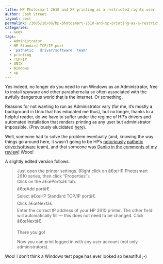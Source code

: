 ```yaml
---
title: HP Photosmart 2610 and XP printing as a restricted rights user
author: Josh Street
layout: post
permalink: /2005/10/08/hp-photosmart-2610-and-xp-printing-as-a-restricted-rights-user/
categories:
  - Geek
tags:
  - Administrator
  - HP Standard TCP/IP port
  - 'pathetic   driver/software  team'
  - printing
  - TCP/IP
  - UNIX
  - Windows
  - xp
---
```

Yes indeed, no longer do you need to run Windows as an Administrator, free to install spyware and other paraphernalia so often associated with the awfully dangerous world that is the Internet. Or something.

Reasons for not wanting to run as Administrator vary (for me, it&#8217;s mostly a background in Unix that has educated me thus), but no longer, thanks to a helpful reader, do we have to suffer under the regime of HP&#8217;s drivers and automated installation that renders printing as any user but administrator impossible. (Previously elucidated [here][1]).

Well, someone had to solve the problem eventually (and, knowing the way things go around here, it wasn&#8217;t going to be HP&#8217;s [notoriously][2] [pathetic][3] [driver/software][4] team), and that someone was [Danlio in the comments of my review][5]! Wooo!

A slightly edited version follows:

<blockquote cite="/blog/2005/08/26/hp-photosmart-2610-review#comment-6154">
  <p>
    Just open the printer settings. (Right click on â€œHP Photosmart 2610 series, then click &#8220;Properties&#8221;).<br /> Click on the â€œPortsâ€ tab.<br /> â€œAdd portâ€<br /> Select â€œHP Standard TCP/IP portâ€.<br /> Click â€œNextâ€.<br /> Enter the correct IP address of your HP 2610 printer. The other field will automatically fill &#8212; this does not need to be changed. Click â€œNextâ€.
  </p>
  
  <p>
    There you go!
  </p>
  
  <p>
    Now you can print logged in with any user account (not only administrators).
  </p>
</blockquote>

Woo! I don&#8217;t think a Windows test page has ever looked so beautiful ;-)

 [1]: /blog/2005/08/26/hp-photosmart-2610-review
 [2]: http://simon.incutio.com/archive/2004/04/01/hpsux
 [3]: http://www.ttgnet.com/daynotes/2000/20000710.html
 [4]: http://www.findinglisp.com/blog/2005/08/tech-support-turing-test.html
 [5]: /blog/2005/08/26/hp-photosmart-2610-review#comment-6154